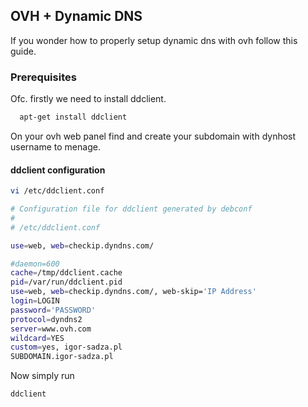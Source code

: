 ## OVH + Dynamic DNS

If you wonder how to properly setup dynamic dns with ovh follow this guide.

### Prerequisites

Ofc. firstly we need to install ddclient.

```sh
  apt-get install ddclient
```

On your ovh web panel find and create your subdomain with dynhost username to menage.

#### ddclient configuration

```sh
vi /etc/ddclient.conf
```

```sh
# Configuration file for ddclient generated by debconf
#
# /etc/ddclient.conf

use=web, web=checkip.dyndns.com/

#daemon=600
cache=/tmp/ddclient.cache
pid=/var/run/ddclient.pid
use=web, web=checkip.dyndns.com/, web-skip='IP Address'
login=LOGIN
password='PASSWORD'
protocol=dyndns2
server=www.ovh.com
wildcard=YES
custom=yes, igor-sadza.pl
SUBDOMAIN.igor-sadza.pl
```

Now simply run

```sh
ddclient
```

